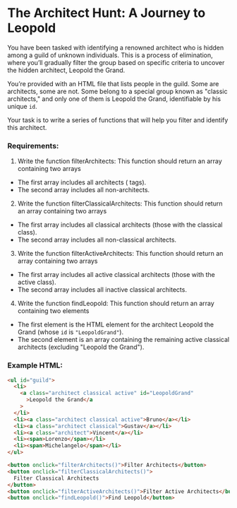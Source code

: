 # The Architect Hunt: A Journey to Leopold

You have been tasked with identifying a renowned architect who is hidden among a guild of unknown individuals. This is a process of elimination, where you’ll gradually filter the group based on specific criteria to uncover the hidden architect, Leopold the Grand.

You’re provided with an HTML file that lists people in the guild. Some are architects, some are not. Some belong to a special group known as "classic architects," and only one of them is Leopold the Grand, identifiable by his unique `id`.

Your task is to write a series of functions that will help you filter and identify this architect.

### Requirements:

1. Write the function filterArchitects: This function should return an array containing two arrays

- The first array includes all architects (<a> tags).
- The second array includes all non-architects.

2. Write the function filterClassicalArchitects: This function should return an array containing two arrays

- The first array includes all classical architects (those with the classical class).
- The second array includes all non-classical architects.

3. Write the function filterActiveArchitects: This function should return an array containing two arrays

- The first array includes all active classical architects (those with the active class).
- The second array includes all inactive classical architects.

4. Write the function findLeopold: This function should return an array containing two elements

- The first element is the HTML element for the architect Leopold the Grand (whose `id` is `"LeopoldGrand"`).
- The second element is an array containing the remaining active classical architects (excluding "Leopold the Grand").

### Example HTML:

```html
<ul id="guild">
  <li>
    <a class="architect classical active" id="LeopoldGrand"
      >Leopold the Grand</a
    >
  </li>
  <li><a class="architect classical active">Bruno</a></li>
  <li><a class="architect classical">Gustav</a></li>
  <li><a class="architect">Vincent</a></li>
  <li><span>Lorenzo</span></li>
  <li><span>Michelangelo</span></li>
</ul>

<button onclick="filterArchitects()">Filter Architects</button>
<button onclick="filterClassicalArchitects()">
  Filter Classical Architects
</button>
<button onclick="filterActiveArchitects()">Filter Active Architects</button>
<button onclick="findLeopold()">Find Leopold</button>
```
